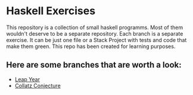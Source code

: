 # Haskell Exercises

This repository is a collection of small haskell programms. Most of them wouldn't deserve to be a separate repository. Each branch is a separate exercise. It can be just one file or a Stack Project with tests and code that make them green. This repo has been created for learning purposes.

## Here are some branches that are worth a look:

* [Leap Year](https://github.com/HeeL/haskell-exercises/tree/leap-year)
* [Collatz Conjecture](https://github.com/HeeL/haskell-exercises/tree/collatz-conjecture)
